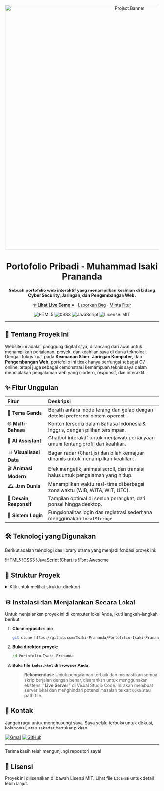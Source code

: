 <div align="center">
  <img src="https://raw.githubusercontent.com/Isaki-Prananda/Portofolio-Isaki-Prananda/main/assets/img/screenshot.png" alt="Project Banner" width="800"/>
  <br/>
  <h1><b>Portofolio Pribadi - Muhammad Isaki Prananda</b></h1>
  <p><b>Sebuah portofolio web interaktif yang menampilkan keahlian di bidang Cyber Security, Jaringan, dan Pengembangan Web.</b></p>
  
  <p>
    <a href="https://isakidev.my.id"><strong>✨ Lihat Live Demo »</strong></a>
    ·
    <a href="https://github.com/Isaki-Prananda/Portofolio-Isaki-Prananda/issues">Laporkan Bug</a>
    ·
    <a href="https://github.com/Isaki-Prananda/Portofolio-Isaki-Prananda/issues">Minta Fitur</a>
  </p>

  <p>
    <img src="https://img.shields.io/badge/HTML5-E34F26?style=for-the-badge&logo=html5&logoColor=white" alt="HTML5"/>
    <img src="https://img.shields.io/badge/CSS3-1572B6?style=for-the-badge&logo=css3&logoColor=white" alt="CSS3"/>
    <img src="https://img.shields.io/badge/JavaScript-F7DF1E?style=for-the-badge&logo=javascript&logoColor=black" alt="JavaScript"/>
    <img src="https://img.shields.io/badge/License-MIT-yellow.svg?style=for-the-badge" alt="License: MIT"/>
  </p>
</div>

---

## 🚀 Tentang Proyek Ini

Website ini adalah panggung digital saya, dirancang dari awal untuk menampilkan perjalanan, proyek, dan keahlian saya di dunia teknologi. Dengan fokus kuat pada **Keamanan Siber**, **Jaringan Komputer**, dan **Pengembangan Web**, portofolio ini tidak hanya berfungsi sebagai CV online, tetapi juga sebagai demonstrasi kemampuan teknis saya dalam menciptakan pengalaman web yang modern, responsif, dan interaktif.

## ✨ Fitur Unggulan

| Fitur | Deskripsi |
| :--- | :--- |
| 🎨 **Tema Ganda** | Beralih antara mode terang dan gelap dengan deteksi preferensi sistem operasi. |
| 🌐 **Multi-Bahasa** | Konten tersedia dalam Bahasa Indonesia & Inggris, dengan pilihan tersimpan. |
| 🤖 **AI Assistant** | Chatbot interaktif untuk menjawab pertanyaan umum tentang profil dan keahlian. |
| 📊 **Visualisasi Data** | Bagan radar (Chart.js) dan bilah kemajuan dinamis untuk menampilkan keahlian. |
| 🎬 **Animasi Modern** | Efek mengetik, animasi scroll, dan transisi halus untuk pengalaman yang hidup. |
| 🕰️ **Jam Dunia** | Menampilkan waktu real-time di berbagai zona waktu (WIB, WITA, WIT, UTC). |
| 📱 **Desain Responsif** | Tampilan optimal di semua perangkat, dari ponsel hingga desktop. |
| 🔐 **Sistem Login** | Fungsionalitas login dan registrasi sederhana menggunakan `localStorage`. |

## 🛠️ Teknologi yang Digunakan

Berikut adalah teknologi dan library utama yang menjadi fondasi proyek ini:

!HTML5
!CSS3
!JavaScript
!Chart.js
!Font Awesome

## 📂 Struktur Proyek

<details>
  <summary>Klik untuk melihat struktur direktori</summary>
  
  ```
  /
  ├── css/
  │   ├── style.css         # Styling utama, layout, dan animasi
  │   └── themes.css        # Variabel dan style untuk tema terang & gelap
  ├── js/
  │   ├── script.js         # Skrip utama (observer, jam, chart)
  │   ├── auth.js           # Logika untuk modal login/register
  │   ├── chatbot.js        # Logika fungsionalitas chatbot
  │   ├── language-switcher.js # Logika untuk pergantian bahasa
  │   ├── theme-switcher.js # Logika untuk pergantian tema
  │   ├── typing-effect.js  # Logika untuk efek mengetik
  │   ├── loader.js         # Logika untuk loading screen
  │   └── translations.js   # Objek JavaScript berisi semua teks terjemahan
  ├── assets/
  │   └── ...               # Berisi gambar, ikon, dan aset lainnya
  ├── kebijakan-privasi.html
  ├── syarat-ketentuan.html
  ├── peta-situs.html
  └── index.html            # File HTML utama
  ```
</details>

## ⚙️ Instalasi dan Menjalankan Secara Lokal

Untuk menjalankan proyek ini di komputer lokal Anda, ikuti langkah-langkah berikut:

1.  **Clone repositori ini:**
    ```bash
    git clone https://github.com/Isaki-Prananda/Portofolio-Isaki-Prananda.git
    ```

2.  **Buka direktori proyek:**
    ```bash
    cd Portofolio-Isaki-Prananda
    ```

3.  **Buka file `index.html` di browser Anda.**

    > **Rekomendasi:** Untuk pengalaman terbaik dan memastikan semua skrip berjalan dengan benar, disarankan untuk menggunakan ekstensi **"Live Server"** di Visual Studio Code. Ini akan membuat server lokal dan menghindari potensi masalah terkait `CORS` atau path file.

## 👤 Kontak

Jangan ragu untuk menghubungi saya. Saya selalu terbuka untuk diskusi, kolaborasi, atau sekadar bertukar pikiran.

<p align="left">
  <a href="mailto:isaki.prananda@gmail.com" target="_blank"><img src="https://img.shields.io/badge/Gmail-D14836?style=for-the-badge&logo=gmail&logoColor=white" alt="Gmail"/></a>
  <a href="https://github.com/Isaki-Prananda" target="_blank"><img src="https://img.shields.io/badge/GitHub-100000?style=for-the-badge&logo=github&logoColor=white" alt="GitHub"/></a>
  <!-- <a href="#" target="_blank"><img src="https://img.shields.io/badge/LinkedIn-0077B5?style=for-the-badge&logo=linkedin&logoColor=white" alt="LinkedIn"/></a> -->
</p>

---

Terima kasih telah mengunjungi repositori saya!

## 📄 Lisensi

Proyek ini dilisensikan di bawah Lisensi MIT. Lihat file `LICENSE` untuk detail lebih lanjut.